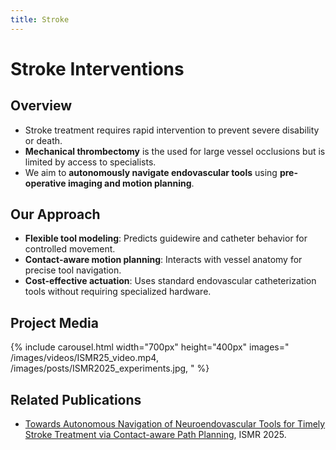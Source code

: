```yaml
---
title: Stroke
---
```


# Stroke Interventions

## Overview
- Stroke treatment requires rapid intervention to prevent severe disability or death.  
- **Mechanical thrombectomy** is the used for large vessel occlusions but is limited by access to specialists.  
- We aim to **autonomously navigate endovascular tools** using **pre-operative imaging and motion planning**.  


## Our Approach
- **Flexible tool modeling**: Predicts guidewire and catheter behavior for controlled movement.  
- **Contact-aware motion planning**: Interacts with vessel anatomy for precise tool navigation.  
- **Cost-effective actuation**: Uses standard endovascular catheterization tools without requiring specialized hardware.  


## Project Media

{% include carousel.html 
  width="700px"
  height="400px"
  images="
    /images/videos/ISMR25_video.mp4,
    /images/posts/ISMR2025_experiments.jpg,
  "
%}


## Related Publications
- <a href = "https://arxiv.org/abs/2502.15971">Towards Autonomous Navigation of Neuroendovascular Tools for Timely Stroke Treatment via Contact-aware Path Planning</a>, ISMR 2025.
